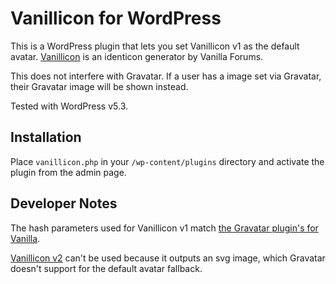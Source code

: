 # Vanillicon for WordPress

This is a WordPress plugin that lets you set Vanillicon v1 as the default avatar. [Vanillicon](http://vanillicon.com) is an identicon generator by Vanilla Forums.

This does not interfere with Gravatar. If a user has a image set via Gravatar, their Gravatar image will be shown instead.

Tested with WordPress v5.3.

## Installation

Place `vanillicon.php` in your `/wp-content/plugins` directory and activate the plugin from the admin page.

## Developer Notes

The hash parameters used for Vanillicon v1 match [the Gravatar plugin's for Vanilla](https://github.com/vanilla/vanilla/commit/9028a6058e28ded6bcef1e6f3c99af649c64bd43#diff-10ea97896ab4e2d2d322a54e2f88dc87).

[Vanillicon v2](https://open.vanillaforums.com/discussion/28162/vanillicon-2-is-coming/p1) can't be used because it outputs an svg image, which Gravatar doesn't support for the default avatar fallback.
